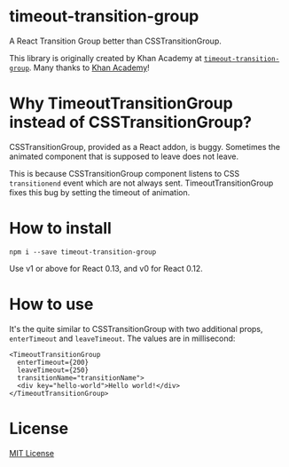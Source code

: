 # timeout-transition-group

A React Transition Group better than CSSTransitionGroup.

This library is originally created by Khan Academy at [`timeout-transition-group`](https://github.com/Khan/react-components/blob/master/js/timeout-transition-group.jsx).
Many thanks to [Khan Academy](https://www.khanacademy.org)!

# Why TimeoutTransitionGroup instead of CSSTransitionGroup?

CSSTransitionGroup, provided as a React addon, is buggy.
Sometimes the animated component that is supposed to leave does not leave.

This is because CSSTransitionGroup component listens to CSS `transitionend` event which are not always sent.
TimeoutTransitionGroup fixes this bug by setting the timeout of animation.

# How to install

```
npm i --save timeout-transition-group
```

Use v1 or above for React 0.13, and v0 for React 0.12.

# How to use

It's the quite similar to CSSTransitionGroup with two additional props, `enterTimeout` and `leaveTimeout`.
The values are in millisecond:

```
<TimeoutTransitionGroup
  enterTimeout={200}
  leaveTimeout={250}
  transitionName="transitionName">
  <div key="hello-world">Hello world!</div>
</TimeoutTransitionGroup>
```

# License

[MIT License](http://opensource.org/licenses/MIT)
